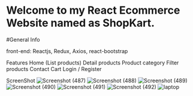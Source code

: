 
# Welcome to my React Ecommerce Website named as ShopKart.

#General Info

front-end: Reactjs, Redux, Axios, react-bootstrap

Features
Home (List products)
Detail products
Product category
Filter products
Contact 
Cart
Login / Register

ScreenShot
![Screenshot (487)](https://user-images.githubusercontent.com/88107652/208452305-bbaf6ead-beef-4bb5-8215-9f55e06d0bad.png)
![Screenshot (488)](https://user-images.githubusercontent.com/88107652/208452348-fb700eb8-a34b-47a2-806e-a6cf20be5e68.png)
![Screenshot (489)](https://user-images.githubusercontent.com/88107652/208452356-0692b7dc-b372-4735-a56f-de9ae2846e24.png)
![Screenshot (490)](https://user-images.githubusercontent.com/88107652/208452357-0d4346c9-020c-4d6f-bc74-7374bf9c7604.png)
![Screenshot (491)](https://user-images.githubusercontent.com/88107652/208452360-4fb1b1ec-2a61-49a3-8b72-b60e4a7d4227.png)
![Screenshot (492)](https://user-images.githubusercontent.com/88107652/208452364-c84c45d1-1322-4a50-9df5-e610cf70a8c4.png)
![laptop](https://user-images.githubusercontent.com/88107652/208453550-da91a81a-0320-4964-8c79-8efdb0566dd8.png)


